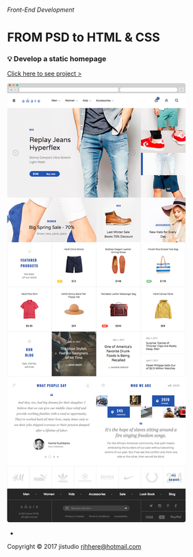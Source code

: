 
###### Front-End Development

# FROM PSD to HTML & CSS

### :bulb: Develop a static homepage

[Click here to see project >](https://jistudio.github.io/My_CSS_STUDY/08_fixed_aware/index.html)

[<img src="/ASSETS/aware.jpg" alt="vertical align">](https://jistudio.github.io/My_CSS_STUDY/08_fixed_aware/index.html)

-


Copyright © 2017 jistudio <rjhhere@hotmail.com> 
